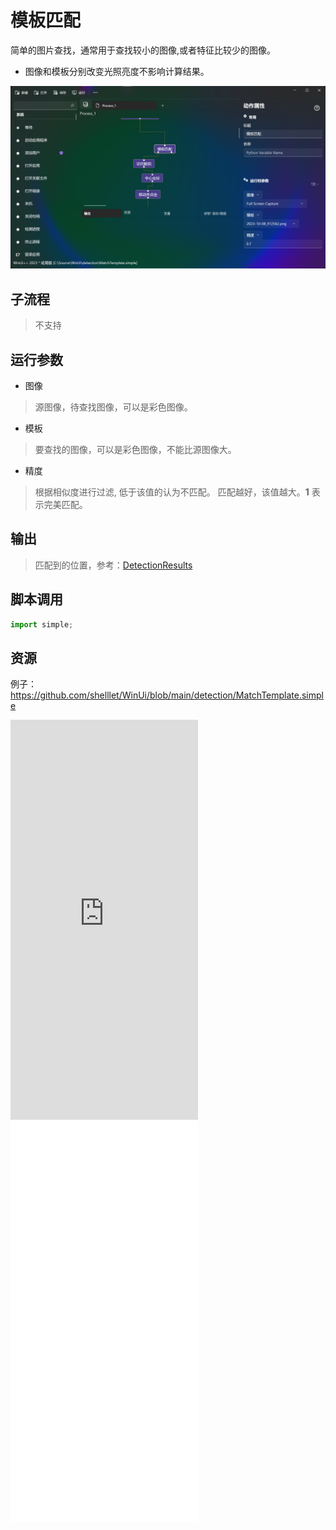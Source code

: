 # 模板匹配 
简单的图片查找，通常用于查找较小的图像,或者特征比较少的图像。

*   图像和模板分别改变光照亮度不影响计算结果。


![MatchTemplate](./images/07.png ':size=90%')

## 子流程
> 不支持


## 运行参数

* 图像
> 源图像，待查找图像，可以是彩色图像。
* 模板
>   要查找的图像，可以是彩色图像，不能比源图像大。
* 精度
>   根据相似度进行过滤, 低于该值的认为不匹配。 匹配越好，该值越大。**1** 表示完美匹配。

## 输出

> 匹配到的位置，参考：[DetectionResults](./types/DetectionResult.md)
    

## 脚本调用

```python
import simple;

```

## 资源

例子：https://github.com/shelllet/WinUi/blob/main/detection/MatchTemplate.simple



<iframe type="text/html" height="640px" src="https://www.youtube.com/embed/yW83dUrNDoo" frameborder="0"></iframe>

<iframe src="//player.bilibili.com/player.html?bvid=BV1Pu4y1772u&page=1&autoplay=0" height='640px' scrolling="no" border="0" frameborder="no" framespacing="0" allowfullscreen="true"></iframe>
